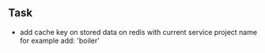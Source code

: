 ## Task

- add cache key on stored data on redis with current service project name for example add: 'boiler'
